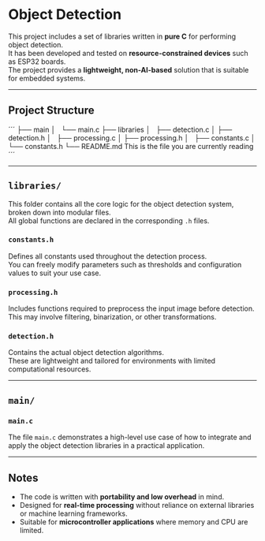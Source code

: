 # Object Detection

This project includes a set of libraries written in **pure C** for performing object detection.  
It has been developed and tested on **resource-constrained devices** such as ESP32 boards.  
The project provides a **lightweight, non-AI-based** solution that is suitable for embedded systems.

---

## Project Structure

´´´
├── main
│   └── main.c
├── libraries
│   ├── detection.c
│   ├── detection.h
│   ├── processing.c
│   ├── processing.h
│   ├── constants.c
│   └── constants.h
└── README.md                  This is the file you are currently reading
´´´


---

## `libraries/`

This folder contains all the core logic for the object detection system, broken down into modular files.  
All global functions are declared in the corresponding `.h` files.

### `constants.h`
Defines all constants used throughout the detection process.  
You can freely modify parameters such as thresholds and configuration values to suit your use case.

### `processing.h`
Includes functions required to preprocess the input image before detection.  
This may involve filtering, binarization, or other transformations.

### `detection.h`
Contains the actual object detection algorithms.  
These are lightweight and tailored for environments with limited computational resources.

--- 

## `main/`

### `main.c`
The file `main.c` demonstrates a high-level use case of how to integrate and apply the object detection libraries in a practical application.

---

## Notes

- The code is written with **portability and low overhead** in mind.
- Designed for **real-time processing** without reliance on external libraries or machine learning frameworks.
- Suitable for **microcontroller applications** where memory and CPU are limited.


